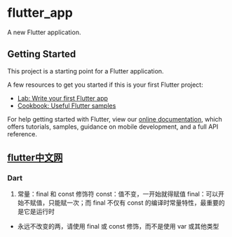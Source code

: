 # flutter_app

A new Flutter application.

## Getting Started

This project is a starting point for a Flutter application.

A few resources to get you started if this is your first Flutter project:

- [Lab: Write your first Flutter app](https://flutter.dev/docs/get-started/codelab)
- [Cookbook: Useful Flutter samples](https://flutter.dev/docs/cookbook)

For help getting started with Flutter, view our
[online documentation](https://flutter.dev/docs), which offers tutorials,
samples, guidance on mobile development, and a full API reference.

## [flutter中文网](https://flutterchina.club/setup-windows/)
### Dart
1. 常量：final 和 const 修饰符
const：值不变，一开始就得赋值
final：可以开始不赋值，只能赋一次；而 final 不仅有 const 的编译时常量特性，最重要的是它是运行时
- 永远不改变的两，请使用 final 或 const 修饰，而不是使用 var 或其他类型
